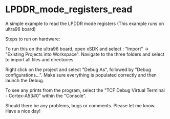 # LPDDR_mode_registers_read
A simple example to read the LPDDR mode registers (This example runs on ultra96 board)


Steps to run on hardware:

To run this on the ultra96 board, open xSDK and select : "Import" -> "Existing Projects into Workspace".
Navigate to the three folders and select to import all files and directories.

Right click on the project and select "Debug As", followed by "Debug configurations...". Make sure everything is
populated correctly and then launch the Debug.

To see any prints from the program, select the "TCF Debug Virtual Terminal - Cortex-A53#0" within the "Console".

Should there be any problems, bugs or comments. Please let me know.
Have a nice day! 